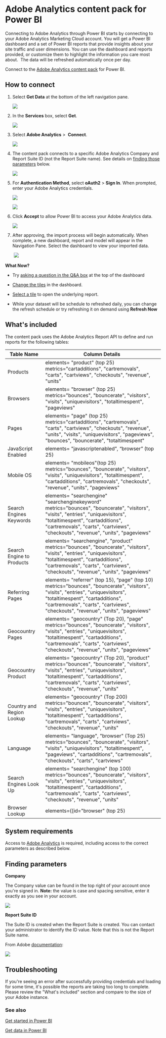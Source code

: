 <properties 
   pageTitle="Adobe Analytics content pack"
   description="Adobe Analytics content pack for Power BI"
   services="powerbi" 
   documentationCenter="" 
   authors="theresapalmer" 
   manager="mblythe" 
   editor=""
   tags=""/>
 
<tags
   ms.service="powerbi"
   ms.devlang="NA"
   ms.topic="article"
   ms.tgt_pltfrm="NA"
   ms.workload="powerbi"
   ms.date="01/18/2016"
   ms.author="tpalmer"/>
# Adobe Analytics content pack for Power&nbsp;BI

Connecting to Adobe Analytics through Power BI starts by connecting to your Adobe Analytics Marketing Cloud account. You will get a Power BI dashboard and a set of Power BI reports that provide insights about your site traffic and user dimensions. You can use the dashboard and reports provided, or customize them to highlight the information you care most about.  The data will be refreshed automatically once per day.

Connect to the [Adobe Analytics content pack](https://app.powerbi.com/getdata/services/adobe-analytics) for Power BI.

## How to connect

1.  Select **Get Data** at the bottom of the left navigation pane.

	![](media/powerbi-content-pack-adobe-analytics/getdata.png)

2.  In the **Services** box, select **Get**.

	![](media/powerbi-content-pack-adobe-analytics/services.PNG)

3.  Select **Adobe Analytics** \>  **Connect**.

	![](media/powerbi-content-pack-adobe-analytics/connect.PNG)

4.  The content pack connects to a specific Adobe Analytics Company and Report Suite ID (not the Report Suite name). See details on [finding those parameters](#FindingParams) below.

	![](media/powerbi-content-pack-adobe-analytics/parameters.PNG)

5. For **Authentication Method**, select **oAuth2** \> **Sign In**. When prompted, enter your Adobe Analytics credentials. 

	![](media/powerbi-content-pack-adobe-analytics/Creds.PNG)

	![](media/powerbi-content-pack-adobe-analytics/adobe_signin.PNG)

6.  Click **Accept** to allow Power BI to access your Adobe Analytics data.

	![](media/powerbi-content-pack-adobe-analytics/adobe_authorize.PNG)

7. After approving, the import process will begin automatically. When complete, a new dashboard, report and model will appear in the Navigation Pane. Select the dashboard to view your imported data.

	 ![](media/powerbi-content-pack-adobe-analytics/Dashboard.png)


**What Now?**

- Try [asking a question in the Q&A box](powerbi-service-q-and-a.md) at the top of the dashboard

- [Change the tiles](powerbi-service-edit-a-tile-in-a-dashboard.md) in the dashboard.

- [Select a tile](powerbi-service-dashboard-tiles.md) to open the underlying report.

- While your dataset will be schedule to refreshed daily, you can change the refresh schedule or try refreshing it on demand using **Refresh Now**

## What's included
The content pack uses the Adobe Analytics Report API to define and run reports for the following tables:

|**Table Name**|**Column Details**|
|---|---|
|Products|elements=  "product" (top 25) </br> metrics="cartadditions", "cartremovals", "carts", "cartviews", "checkouts", "revenue", "units"|
|Browsers| elements= "browser" (top 25)</br>  metrics="bounces", "bouncerate", "visitors", "visits", "uniquevisitors", "totaltimespent", "pageviews"|
|Pages| elements= "page" (top 25)</br>  metrics="cartadditions", "cartremovals", "carts", "cartviews", "checkouts", "revenue", "units", "visits", "uniquevisitors", "pageviews", "bounces", "bouncerate", "totaltimespent"|
|JavaScript Enabled| elements=  "javascriptenabled”, “browser” (top 25)|
|Mobile OS| elements= "mobileos"(top 25)</br> metrics="bounces", "bouncerate", "visitors", "visits", "uniquevisitors", "totaltimespent", "cartadditions", "cartremovals", "checkouts", "revenue", "units", "pageviews"|
|Search Engines Keywords| elements= "searchengine" "searchenginekeyword"</br>  metrics="bounces", "bouncerate", "visitors", "visits", "entries", "uniquevisitors", "totaltimespent", "cartadditions", "cartremovals", "carts", "cartviews", "checkouts", "revenue", "units", "pageviews"|
|Search Engine to Products|	elements= "searchengine", "product"</br>  metrics="bounces", "bouncerate", "visitors", "visits", "entries", "uniquevisitors", "totaltimespent", "cartadditions", "cartremovals", "carts", "cartviews", "checkouts", "revenue", "units", "pageviews"|
|Referring Pages| elements= "referrer" (top 15), “page" (top 10)</br>  metrics="bounces", "bouncerate", "visitors", "visits", "entries", "uniquevisitors", "totaltimespent", "cartadditions", "cartremovals", "carts", "cartviews", "checkouts", "revenue", "units", "pageviews"|
|Geocountry Pages| elements= "geocountry" (Top 20), "page"</br>  metrics="bounces", "bouncerate", "visitors", "visits", "entries", "uniquevisitors", "totaltimespent", "cartadditions", "cartremovals", "carts", "cartviews", "checkouts", "revenue", "units", "pageviews"|
|Geocountry Product| elements= "geocountry" (Top 20), "product"</br> metrics="bounces", "bouncerate", "visitors", "visits", "entries", "uniquevisitors", "totaltimespent", "cartadditions", "cartremovals", "carts", "cartviews", "checkouts", "revenue", "units"|
|Country and Region Lookup| elements= "geocountry" (Top 200)</br>  metrics="bounces", "bouncerate", "visitors", "visits", "entries", "uniquevisitors", "totaltimespent", "cartadditions", "cartremovals", "carts", "cartviews", "checkouts", "revenue", "units"|
|Language| elements= "language", "browser" (Top 25)</br>  metrics="bounces", "bouncerate", "visitors", "visits", "uniquevisitors", "totaltimespent", "pageviews", "cartadditions", "cartremovals", "checkouts", "carts", "cartviews"|
|Search Engines Look Up| elements= "searchengine" (top 100)</br>  metrics="bounces", "bouncerate", "visitors", "visits", "entries", "uniquevisitors", "totaltimespent", "cartadditions", "cartremovals", "carts", "cartviews", "checkouts", "revenue", "units"|
|Browser Lookup| elements={[id="browser" (top 25)|

## System requirements
Access to [Adobe Analytics](http://www.adobe.com/marketing-cloud/web-analytics.html) is required, including access to the correct parameters as described below.

## Finding parameters
<a name="FindingParams"></a>

**Company**

The Company value can be found in the top right of your account once you're signed in. **Note:** the value is case and spacing sensitive, enter it exactly as you see in your account.

![](media/powerbi-content-pack-adobe-analytics/adobe_companies.PNG)

**Report Suite ID**

The Suite ID is created when the Report Suite is created. You can contact your administrator to identify the ID value. Note that this is not the Report Suite name.

From Adobe [documentation](https://marketing.adobe.com/resources/help/en_US/reference/new_report_suite.html):

![](media/powerbi-content-pack-adobe-analytics/ReportSuiteID.PNG)

## Troubleshooting
If you're seeing an error after successfully providing credentials and loading for some time, it's possible the reports are taking too long to complete. Please review the "What's included" section and compare to the size of your Adobe instance.

### See also

[Get started in Power BI](powerbi-service-get-started.md)

[Get data in Power BI](powerbi-service-get-data.md)
